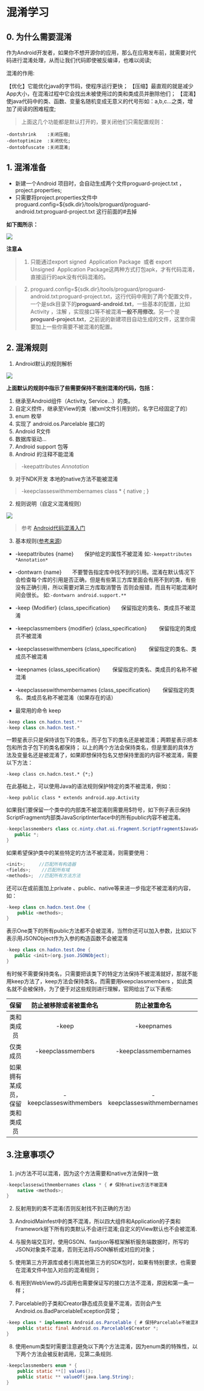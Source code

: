 # 混淆学习

## 0. 为什么需要混淆

作为Android开发者，如果你不想开源你的应用，那么在应用发布前，就需要对代码进行混淆处理，从而让我们代码即使被反编译，也难以阅读;

混淆的作用:

【优化】它能优化java的字节码，使程序运行更快；
【压缩】最直观的就是减少App大小，在混淆过程中它会找出未被使用过的类和类成员并删除他们；
【混淆】使java代码中的类、函数、变量名随机变成无意义的代号形如：a,b,c...之类，增加了阅读的困难程度;

> 上面这几个功能都是默认打开的，要关闭他们只需配置规则：

``` text
-dontshrink    :关闭压缩;
-dontoptimize  :关闭优化;
-dontobfuscate :关闭混淆;
```

## 1. 混淆准备

* 新建一个Android 项目时，会自动生成两个文件proguard-project.txt ，  project.properties;
* 只需要将project.properties文件中  proguard.config=${sdk.dir}/tools/proguard/proguard-android.txt:proguard-project.txt 这行前面的#去掉

**如下图所示：**

![](https://img-blog.csdnimg.cn/20190311181509145.png?x-oss-process=image/watermark,type_ZmFuZ3poZW5naGVpdGk,shadow_10,text_aHR0cHM6Ly9ibG9nLmNzZG4ubmV0L0NyaWNrZXRfNw==,size_16,color_FFFFFF,t_70)

**注意⚠️**

> 1. 只能通过export signed  Application Package  或者 export  Unsigned  Application Package这两种方式打包apk，才有代码混淆，直接运行的apk没有代码混淆的。

> 2. proguard.config=${sdk.dir}/tools/proguard/proguard-android.txt:proguard-project.txt，这行代码中用到了两个配置文件，一个是sdk目录下的**proguard-android.txt**，一些基本的配置，比如 Activity ，注解 ，实现接口等不被混淆**一般不用修改**。另一个是**proguard-project.txt**，之前说的新建项目自动生成的文件，这里你需要加上一些你需要不被混淆的配置。

## 2. 混淆规则

1. Android默认的规则解析

![](pic/proguard_android.png)

**上面默认的规则中指示了些需要保持不能别混淆的代码，包括：**

1. 继承至Android组件（Activity, Service...）的类。
2. 自定义控件，继承至View的类（被xml文件引用到的，名字已经固定了的）
3. enum 枚举
4. 实现了 android.os.Parcelable 接口的
5. Android R文件
6. 数据库驱动...
7. Android support 包等
8. Android 的注释不能混淆
  > -keepattributes *Annotation*
9. 对于NDK开发 本地的native方法不能被混淆
  > -keepclasseswithmembernames class * { native <methods>; }

2. 规则说明（自定义混淆规则）

![](pic/custome_proguard.png)

> 参考 [Android代码混淆入门](https://www.jianshu.com/p/86ee6ef970ef)

3. 基本规则([参考来源](https://www.jianshu.com/p/7436a1a32891))

* -keepattributes {name}  保护给定的属性不被混淆
  如:`-keepattributes *Annotation*`

* -dontwarn {name}  不要警告指定库中找不到的引用。混淆在默认情况下会检查每个库的引用是否正确，但是有些第三方库里面会有用不到的类，有些没有正确引用，所以需要对第三方库取消警告 否则会报错，而且有可能混淆时间会很长。
  如:`-dontwarn android.support.**`

* -keep {Modifier} {class_specification}  保留指定的类名、类成员不被混淆

* -keepclassmembers {modifier} {class_specification}   保留指定的类成员不被混淆

* -keepclasseswithmembers {class_specification}   保留指定的类名、类成员不被混淆

* -keepnames {class_specification}   保留指定的类名、类成员的名称不被混淆

* -keepclasseswithmembernames {class_specification}   保留指定的类名、类成员名称不被混淆（如果存在的话）

* 最常用的命令 keep

``` java
-keep class cn.hadcn.test.**
-keep class cn.hadcn.test.*
```

一颗星表示只是保持该包下的类名，而子包下的类名还是被混淆；两颗星表示把本包和所含子包下的类名都保持；
以上的两个方法会保持类名，但是里面的具体方法及变量名还是被混淆了，如果即想保持包名又想保持里面的内容不被混淆，需要以下方法：

`-keep class cn.hadcn.test.* {*;}`

在此基础上，可以使用Java的语法规则保护特定的类不被混淆，例如：

`-keep public class * extends android.app.Activity`

如果我们要保留一个类中的内部类不被混淆则需要用$符号，如下例子表示保持ScriptFragment内部类JavaScriptInterface中的所有public内容不被混淆。

``` java
-keepclassmembers class cc.ninty.chat.ui.fragment.ScriptFragment$JavaScriptInterface {
   public *;
}
```

如果希望保护类中的某些特定的方法不被混淆，则需要使用：

``` java
<init>;     //匹配所有构造器
<fields>;    //匹配所有域
<methods>;  //匹配所有方法方法
```

还可以在<fields>或<methods>前面加上private 、public、native等来进一步指定不被混淆的内容，如：

```java
-keep class cn.hadcn.test.One {
    public <methods>;
}
```
表示One类下的所有public方法都不会被混淆，当然你还可以加入参数，比如以下表示用JSONObject作为入参的构造函数不会被混淆

```java
-keep class cn.hadcn.test.One {
   public <init>(org.json.JSONObject);
}
```

有时候不需要保持类名，只需要把该类下的特定方法保持不被混淆就好，那就不能用keep方法了，keep方法会保持类名，而需要用keepclassmembers ，如此类名就不会被保持，为了便于对这些规则进行理解，官网给出了以下表格:

保留	| 防止被移除或者被重命名 |	防止被重命名
:-:|:-:|:-:|
类和类成员|	-keep	|-keepnames
仅类成员	|-keepclassmembers|	-keepclassmembernames
如果拥有某成员，保留类和类成员|	-keepclasseswithmembers	|-keepclasseswithmembernames


## 3.注意事项📋

1. jni方法不可以混淆，因为这个方法需要和native方法保持一致

```java
-keepclasseswithmembernames class * { # 保持native方法不被混淆    
    native <methods>;
}
```

2. 反射用到的类不混淆(否则反射找不到正确的方法)

3. AndroidMainfest中的类不混淆，所以四大组件和Application的子类和Framework层下所有的类默认不会进行混淆;自定义的View默认也不会被混淆.

4. 与服务端交互时，使用GSON、fastjson等框架解析服务端数据时，所写的JSON对象类不混淆，否则无法将JSON解析成对应的对象；

5. 使用第三方开源库或者引用其他第三方的SDK包时，如果有特别要求，也需要在混淆文件中加入对应的混淆规则；

6. 有用到WebView的JS调用也需要保证写的接口方法不混淆，原因和第一条一样；

7. Parcelable的子类和Creator静态成员变量不混淆，否则会产生Android.os.BadParcelableException异常；

```java
-keep class * implements Android.os.Parcelable { # 保持Parcelable不被混淆           
    public static final Android.os.Parcelable$Creator *;
}
```

8. 使用enum类型时需要注意避免以下两个方法混淆，因为enum类的特殊性，以下两个方法会被反射调用，见第二条规则.

```java
-keepclassmembers enum * {  
    public static **[] values();  
    public static ** valueOf(java.lang.String);  
}
```